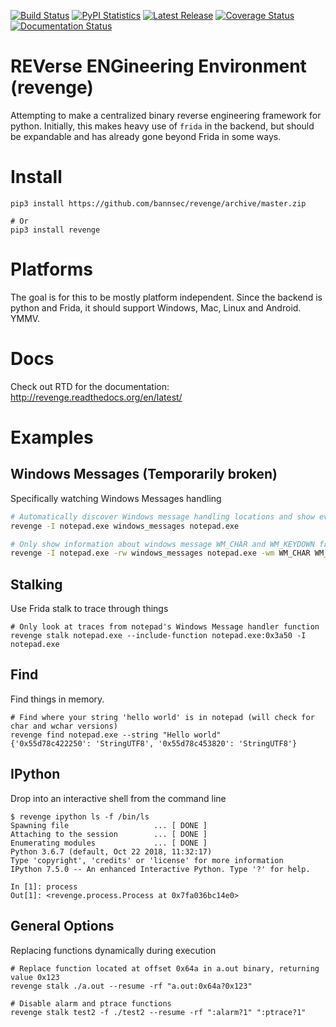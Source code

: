 [![Build Status](https://travis-ci.org/bannsec/revenge.svg?branch=master)](https://travis-ci.org/bannsec/revenge)
[![PyPI Statistics](https://img.shields.io/pypi/dm/revenge.svg)](https://pypistats.org/packages/revenge)
[![Latest Release](https://img.shields.io/pypi/v/revenge.svg)](https://pypi.python.org/pypi/revenge/)
[![Coverage Status](https://coveralls.io/repos/github/bannsec/revenge/badge.svg?branch=master)](https://coveralls.io/github/bannsec/revenge?branch=master)
[![Documentation Status](https://readthedocs.org/projects/revenge/badge/?version=latest)](http://revenge.readthedocs.org/en/latest/?badge=latest)

# REVerse ENGineering Environment (revenge)
Attempting to make a centralized binary reverse engineering framework for
python. Initially, this makes heavy use of `frida` in the backend, but should
be expandable and has already gone beyond Frida in some ways.

# Install
```
pip3 install https://github.com/bannsec/revenge/archive/master.zip

# Or
pip3 install revenge
```

# Platforms
The goal is for this to be mostly platform independent. Since the backend is python and Frida, it should support Windows, Mac, Linux and Android. YMMV.

# Docs
Check out RTD for the documentation: http://revenge.readthedocs.org/en/latest/

# Examples

## Windows Messages (Temporarily broken)
Specifically watching Windows Messages handling

```bash
# Automatically discover Windows message handling locations and show event messages as they are handled.
revenge -I notepad.exe windows_messages notepad.exe

# Only show information about windows message WM_CHAR and WM_KEYDOWN from notepad.exe
revenge -I notepad.exe -rw windows_messages notepad.exe -wm WM_CHAR WM_KEYDOWN
```

## Stalking
Use Frida stalk to trace through things

```
# Only look at traces from notepad's Windows Message handler function
revenge stalk notepad.exe --include-function notepad.exe:0x3a50 -I notepad.exe
```

## Find
Find things in memory.

```
# Find where your string 'hello world' is in notepad (will check for char and wchar versions)
revenge find notepad.exe --string "Hello world"
{'0x55d78c422250': 'StringUTF8', '0x55d78c453820': 'StringUTF8'}
```

## IPython
Drop into an interactive shell from the command line
```
$ revenge ipython ls -f /bin/ls
Spawning file                   ... [ DONE ]
Attaching to the session        ... [ DONE ]
Enumerating modules             ... [ DONE ]
Python 3.6.7 (default, Oct 22 2018, 11:32:17)
Type 'copyright', 'credits' or 'license' for more information
IPython 7.5.0 -- An enhanced Interactive Python. Type '?' for help.

In [1]: process
Out[1]: <revenge.process.Process at 0x7fa036bc14e0>
```

## General Options
Replacing functions dynamically during execution
```
# Replace function located at offset 0x64a in a.out binary, returning value 0x123
revenge stalk ./a.out --resume -rf "a.out:0x64a?0x123"

# Disable alarm and ptrace functions
revenge stalk test2 -f ./test2 --resume -rf ":alarm?1" ":ptrace?1"
```
